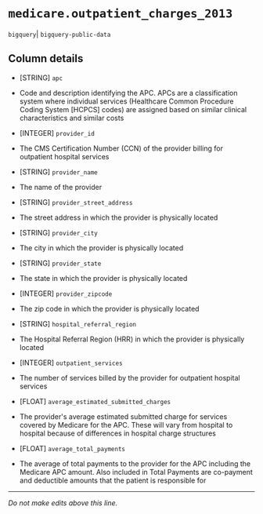 # `medicare.outpatient_charges_2013`
`bigquery`| `bigquery-public-data`

## Column details
* [STRING]    `apc`
 - Code and description identifying the APC. APCs are a classification system where individual services (Healthcare Common Procedure Coding System [HCPCS] codes) are assigned based on similar clinical characteristics and similar costs
* [INTEGER]   `provider_id`
 - The CMS Certification Number (CCN) of the provider billing for outpatient hospital services
* [STRING]    `provider_name`
 - The name of the provider
* [STRING]    `provider_street_address`
 - The street address in which the provider is physically located
* [STRING]    `provider_city`
 - The city in which the provider is physically located
* [STRING]    `provider_state`
 - The state in which the provider is physically located
* [INTEGER]   `provider_zipcode`
 - The zip code in which the provider is physically located
* [STRING]    `hospital_referral_region`
 - The Hospital Referral Region (HRR) in which the provider is physically located
* [INTEGER]   `outpatient_services`
 - The number of services billed by the provider for outpatient hospital services
* [FLOAT]     `average_estimated_submitted_charges`
 - The provider's average estimated submitted charge for services covered by Medicare for the APC. These will vary from hospital to hospital because of differences in hospital charge structures
* [FLOAT]     `average_total_payments`
 - The average of total payments to the provider for the APC including the Medicare APC amount. Also included in Total Payments are co-payment and deductible amounts that the patient is responsible for

-------------------------------------------------------------------------------
*Do not make edits above this line.*
